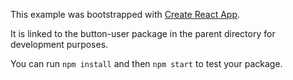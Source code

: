 This example was bootstrapped with [Create React App](https://github.com/facebook/create-react-app).

It is linked to the button-user package in the parent directory for development purposes.

You can run `npm install` and then `npm start` to test your package.
